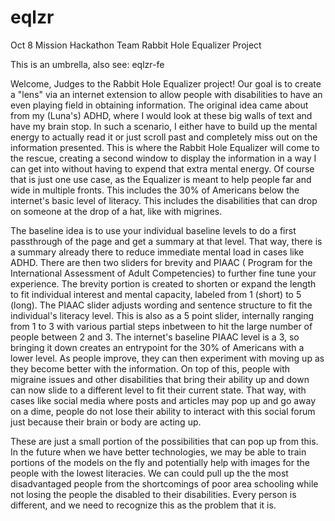 # eqlzr
Oct 8 Mission Hackathon Team Rabbit Hole Equalizer Project 

This is an umbrella, also see: eqlzr-fe

Welcome, Judges to the Rabbit Hole Equalizer project! Our goal is to create a "lens" via an internet extension to allow people with disabilities to have an even playing field in obtaining information. The original idea came about from my (Luna's) ADHD, where I would look at these big walls of text and have my brain stop. In such a scenario, I either have to build up the mental energy to actually read it or just scroll past and completely miss out on the information presented. This is where the Rabbit Hole Equalizer will come to the rescue, creating a second window to display the information in a way I can get into without having to expend that extra mental energy. Of course that is just one use case, as the Equalizer is meant to help people far and wide in multiple fronts. This includes the 30% of Americans below the internet's basic level of literacy. This includes the disabilities that can drop on someone at the drop of a hat, like with migrines.

The baseline idea is to use your individual baseline levels to do a first passthrough of the page and get a summary at that level. That way, there is a summary already there to reduce immediate mental load in cases like ADHD. There are then two sliders for brevity and PIAAC ( Program for the International Assessment of Adult Competencies) to further fine tune your experience. The brevity portion is created to shorten or expand the length to fit individual interest and mental capacity, labeled from 1 (short) to 5 (long). The PIAAC slider adjusts wording and sentence structure to fit the individual's literacy level. This is also as a 5 point slider, internally ranging from 1 to 3 with various partial steps inbetween to hit the large number of people between 2 and 3. The internet's baseline PIAAC level is a 3, so bringing it down creates an entrypoint for the 30% of Americans with a lower level. As people improve, they can then experiment with moving up as they become better with the information. On top of this, people with migraine issues and other disabilities that bring their ability up and down can now slide to a different level to fit their current state. That way, with cases like social media where posts and articles may pop up and go away on a dime, people do not lose their ability to interact with this social forum just because their brain or body are acting up.

These are just a small portion of the possibilities that can pop up from this. In the future when we have better technologies, we may be able to train portions of the models on the fly and potentially help with images for the people with the lowest literacies. We can could pull up the the most disadvantaged people from the shortcomings of poor area schooling while not losing the people the disabled to their disabilities. Every person is different, and we need to recognize this as the problem that it is.
